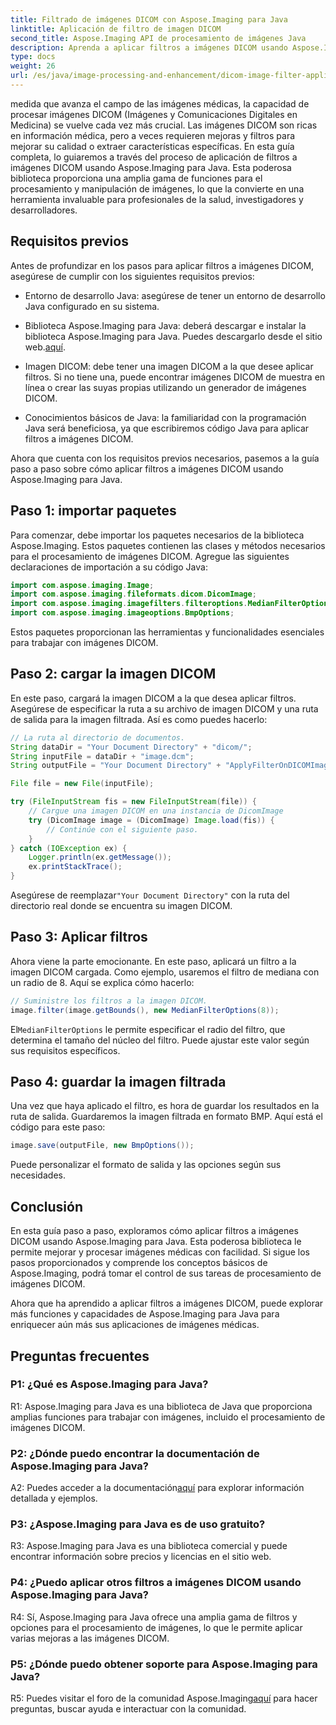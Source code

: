```yaml
---
title: Filtrado de imágenes DICOM con Aspose.Imaging para Java
linktitle: Aplicación de filtro de imagen DICOM
second_title: Aspose.Imaging API de procesamiento de imágenes Java
description: Aprenda a aplicar filtros a imágenes DICOM usando Aspose.Imaging para Java. Mejore las imágenes médicas con facilidad.
type: docs
weight: 26
url: /es/java/image-processing-and-enhancement/dicom-image-filter-application/
---
```

medida que avanza el campo de las imágenes médicas, la capacidad de procesar imágenes DICOM (Imágenes y Comunicaciones Digitales en Medicina) se vuelve cada vez más crucial. Las imágenes DICOM son ricas en información médica, pero a veces requieren mejoras y filtros para mejorar su calidad o extraer características específicas. En esta guía completa, lo guiaremos a través del proceso de aplicación de filtros a imágenes DICOM usando Aspose.Imaging para Java. Esta poderosa biblioteca proporciona una amplia gama de funciones para el procesamiento y manipulación de imágenes, lo que la convierte en una herramienta invaluable para profesionales de la salud, investigadores y desarrolladores.

## Requisitos previos

Antes de profundizar en los pasos para aplicar filtros a imágenes DICOM, asegúrese de cumplir con los siguientes requisitos previos:

- Entorno de desarrollo Java: asegúrese de tener un entorno de desarrollo Java configurado en su sistema.

-  Biblioteca Aspose.Imaging para Java: deberá descargar e instalar la biblioteca Aspose.Imaging para Java. Puedes descargarlo desde el sitio web.[aquí](https://releases.aspose.com/imaging/java/).

- Imagen DICOM: debe tener una imagen DICOM a la que desee aplicar filtros. Si no tiene una, puede encontrar imágenes DICOM de muestra en línea o crear las suyas propias utilizando un generador de imágenes DICOM.

- Conocimientos básicos de Java: la familiaridad con la programación Java será beneficiosa, ya que escribiremos código Java para aplicar filtros a imágenes DICOM.

Ahora que cuenta con los requisitos previos necesarios, pasemos a la guía paso a paso sobre cómo aplicar filtros a imágenes DICOM usando Aspose.Imaging para Java.

## Paso 1: importar paquetes

Para comenzar, debe importar los paquetes necesarios de la biblioteca Aspose.Imaging. Estos paquetes contienen las clases y métodos necesarios para el procesamiento de imágenes DICOM. Agregue las siguientes declaraciones de importación a su código Java:

```java
import com.aspose.imaging.Image;
import com.aspose.imaging.fileformats.dicom.DicomImage;
import com.aspose.imaging.imagefilters.filteroptions.MedianFilterOptions;
import com.aspose.imaging.imageoptions.BmpOptions;
```

Estos paquetes proporcionan las herramientas y funcionalidades esenciales para trabajar con imágenes DICOM.

## Paso 2: cargar la imagen DICOM

En este paso, cargará la imagen DICOM a la que desea aplicar filtros. Asegúrese de especificar la ruta a su archivo de imagen DICOM y una ruta de salida para la imagen filtrada. Así es como puedes hacerlo:

```java
// La ruta al directorio de documentos.
String dataDir = "Your Document Directory" + "dicom/";
String inputFile = dataDir + "image.dcm";
String outputFile = "Your Document Directory" + "ApplyFilterOnDICOMImage_out.bmp";

File file = new File(inputFile);

try (FileInputStream fis = new FileInputStream(file)) {
    // Cargue una imagen DICOM en una instancia de DicomImage
    try (DicomImage image = (DicomImage) Image.load(fis)) {
        // Continúe con el siguiente paso.
    }
} catch (IOException ex) {
    Logger.println(ex.getMessage());
    ex.printStackTrace();
}
```

 Asegúrese de reemplazar`"Your Document Directory"` con la ruta del directorio real donde se encuentra su imagen DICOM.

## Paso 3: Aplicar filtros

Ahora viene la parte emocionante. En este paso, aplicará un filtro a la imagen DICOM cargada. Como ejemplo, usaremos el filtro de mediana con un radio de 8. Aquí se explica cómo hacerlo:

```java
// Suministre los filtros a la imagen DICOM.
image.filter(image.getBounds(), new MedianFilterOptions(8));
```

 El`MedianFilterOptions` le permite especificar el radio del filtro, que determina el tamaño del núcleo del filtro. Puede ajustar este valor según sus requisitos específicos.

## Paso 4: guardar la imagen filtrada

Una vez que haya aplicado el filtro, es hora de guardar los resultados en la ruta de salida. Guardaremos la imagen filtrada en formato BMP. Aquí está el código para este paso:

```java
image.save(outputFile, new BmpOptions());
```

Puede personalizar el formato de salida y las opciones según sus necesidades.

## Conclusión

En esta guía paso a paso, exploramos cómo aplicar filtros a imágenes DICOM usando Aspose.Imaging para Java. Esta poderosa biblioteca le permite mejorar y procesar imágenes médicas con facilidad. Si sigue los pasos proporcionados y comprende los conceptos básicos de Aspose.Imaging, podrá tomar el control de sus tareas de procesamiento de imágenes DICOM.

Ahora que ha aprendido a aplicar filtros a imágenes DICOM, puede explorar más funciones y capacidades de Aspose.Imaging para Java para enriquecer aún más sus aplicaciones de imágenes médicas.

## Preguntas frecuentes

### P1: ¿Qué es Aspose.Imaging para Java?

R1: Aspose.Imaging para Java es una biblioteca de Java que proporciona amplias funciones para trabajar con imágenes, incluido el procesamiento de imágenes DICOM.

### P2: ¿Dónde puedo encontrar la documentación de Aspose.Imaging para Java?

 A2: Puedes acceder a la documentación[aquí](https://reference.aspose.com/imaging/java/) para explorar información detallada y ejemplos.

### P3: ¿Aspose.Imaging para Java es de uso gratuito?

R3: Aspose.Imaging para Java es una biblioteca comercial y puede encontrar información sobre precios y licencias en el sitio web.

### P4: ¿Puedo aplicar otros filtros a imágenes DICOM usando Aspose.Imaging para Java?

R4: Sí, Aspose.Imaging para Java ofrece una amplia gama de filtros y opciones para el procesamiento de imágenes, lo que le permite aplicar varias mejoras a las imágenes DICOM.

### P5: ¿Dónde puedo obtener soporte para Aspose.Imaging para Java?

 R5: Puedes visitar el foro de la comunidad Aspose.Imaging[aquí](https://forum.aspose.com/) para hacer preguntas, buscar ayuda e interactuar con la comunidad.